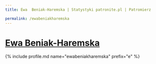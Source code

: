 ```yaml
---
title: Ewa  Beniak-Haremska | Statystyki patronite.pl | Patromierz

permalink: /ewabeniakharemska
---
```


# [Ewa  Beniak-Haremska](https://patronite.pl/ewabeniakharemska)

{% include profile.md name="ewabeniakharemska" prefix="e" %}
